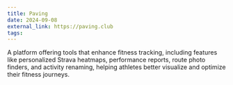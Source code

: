 ```yaml
---
title: Paving
date: 2024-09-08
external_link: https://paving.club
tags:
---
```


A platform offering tools that enhance fitness tracking, including features like personalized Strava heatmaps, performance reports, route photo finders, and activity renaming, helping athletes better visualize and optimize their fitness journeys.

<!--more-->
